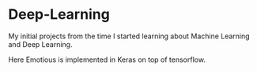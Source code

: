 # Deep-Learning
My initial projects from the time I started learning about Machine Learning and Deep Learning.

Here Emotious is implemented in Keras on top of tensorflow.
